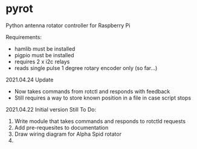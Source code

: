 # pyrot
Python antenna rotator controller for Raspberry Pi

Requirements:
- hamlib must be installed
- pigpio must be installed
- requires 2 x i2c relays
- reads single pulse 1 degree rotary encoder only (so far...)

2021.04.24 Update
- Now takes commands from rotctl and responds with feedback
- Still requires a way to store known position in a file in case script stops

2021.04.22 Initial version
Still To Do:
1. Write module that takes commands and responds to rotctld requests
2. Add pre-requesites to documentation
3. Draw wiring diagram for Alpha Spid rotator
4. 
